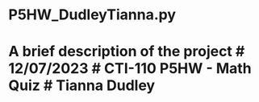 # P5HW_DudleyTianna.py
# A brief description of the project    # 12/07/2023    # CTI-110 P5HW - Math Quiz    # Tianna Dudley   #
